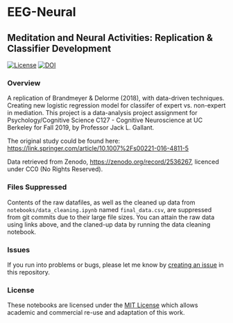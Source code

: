 # EEG-Neural
## Meditation and Neural Activities: Replication &amp; Classifier Development

[![License](https://img.shields.io/github/license/simpeg-research/heagy-2018-em-casing.svg)](https://github.com/yuyang-zhong/project-psyched/blob/master/LICENSE)
[![DOI](https://zenodo.org/badge/DOI/10.5281/zenodo.2536267.svg)](https://doi.org/10.5281/zenodo.2536267)

### Overview
A replication of Brandmeyer & Delorme (2018), with data-driven techniques. Creating new logistic regression model for classifer of expert vs. non-expert in mediation. This project is a data-analysis project assignment for Psychology/Cognitive Science C127 - Cognitive Neuroscience at UC Berkeley for Fall 2019, by Professor Jack L. Gallant.

The original study could be found here: https://link.springer.com/article/10.1007%2Fs00221-016-4811-5

Data retrieved from Zenodo, https://zenodo.org/record/2536267, licenced under CC0 (No Rights Reserved).

### Files Suppressed
Contents of the raw datafiles, as well as the cleaned up data from `notebooks/data_cleaning.ipynb` named `final_data.csv`, are suppressed from git commits due to their large file sizes. You can attain the raw data using links above, and the claned-up data by running the data cleaning notebook. 

### Issues
If you run into problems or bugs, please let me know by [creating an issue](https://github.com/yuyang-zhong/EEG-Neural/issues/new) in this repository.

### License
These notebooks are licensed under the [MIT License](/LICENSE) which allows academic and commercial re-use and adaptation of this work.
